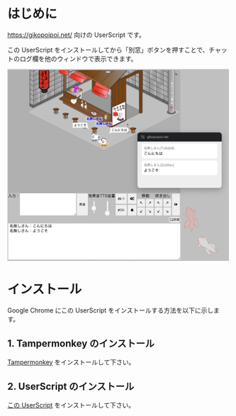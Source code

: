 # はじめに

https://gikopoipoi.net/ 向けの UserScript です。

この UserScript をインストールしてから「別窓」ボタンを押すことで、チャットのログ欄を他のウィンドウで表示できます。

<img src=./screenshot.png width=500 />

# インストール

Google Chrome にこの UserScript をインストールする方法を以下に示します。

## 1. Tampermonkey のインストール

[Tampermonkey](https://chromewebstore.google.com/detail/tampermonkey/dhdgffkkebhmkfjojejmpbldmpobfkfo?hl=ja) をインストールして下さい。

## 2. UserScript のインストール

[この UserScript](https://github.com/iwasa-kosui/userscript-gikopoipoi-chatlog/raw/main/dist/userscript-gikopoipoi-chatlog.user.js) をインストールして下さい。
